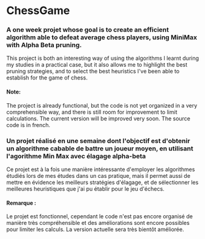 # ChessGame
### A one week projet whose goal is to create an efficient algorithm able to defeat average chess players, using MiniMax with Alpha Beta pruning.
This project is both an interesting way of using the algorithms I learnt during my studies in a practical case, but it also allows me to highlight the best pruning strategies, and to select the best heuristics I've been able to establish for the game of chess.

#### Note:
The project is already functional, but the code is not yet organized in a very comprehensible way, and there is still room for improvement to limit calculations. The current version will be improved very soon. The source code is in french.

### Un projet réalisé en une semaine dont l'objectif est d'obtenir un algorithme cabable de battre un joueur moyen, en utilisant l'agorithme Min Max avec élagage alpha-beta
Ce projet est à la fois une manière intéressante d'employer les algorithmes étudiés lors de mes études dans un cas pratique, mais il permet aussi de mettre en évidence les meilleurs stratégies d'élagage, et de sélectionner les meilleures heuristiques que j'ai pu établir pour le jeu d'échecs.

#### Remarque :
Le projet est fonctionnel, cependant le code n'est pas encore organisé de manière très compréhensible et des améliorations sont encore possibles pour limiter les calculs. La version actuelle sera très bientôt améliorée. 
